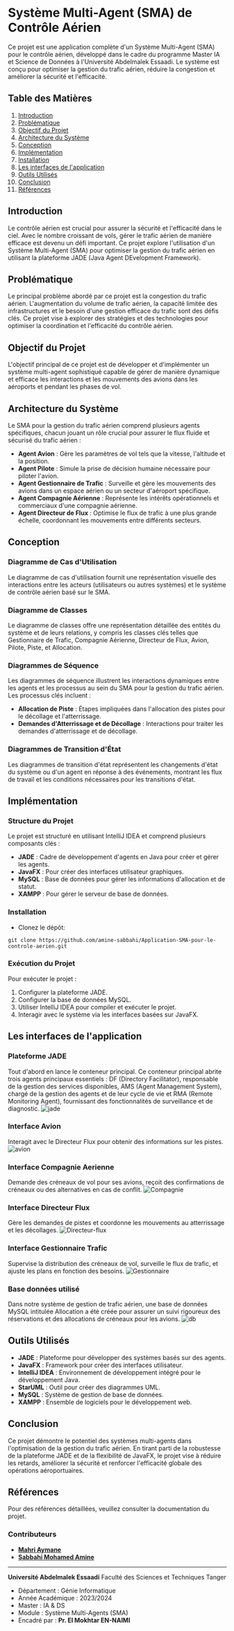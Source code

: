 # Système Multi-Agent (SMA) de Contrôle Aérien

Ce projet est une application complète d'un Système Multi-Agent (SMA) pour le contrôle aérien, développé dans le cadre du programme Master IA et Science de Données à l'Université Abdelmalek Essaadi. Le système est conçu pour optimiser la gestion du trafic aérien, réduire la congestion et améliorer la sécurité et l'efficacité.

## Table des Matières
1. [Introduction](#introduction)
2. [Problématique](#problématique)
3. [Objectif du Projet](#objectif-du-projet)
4. [Architecture du Système](#architecture-du-système)
5. [Conception](#conception)
6. [Implémentation](#implémentation)
7. [Installation](#installation)
8. [Les interfaces de l'application](#Les-interfaces-de-l'application)
9. [Outils Utilisés](#outils-utilisés)
10. [Conclusion](#conclusion)
11. [Références](#références)

## Introduction
Le contrôle aérien est crucial pour assurer la sécurité et l'efficacité dans le ciel. Avec le nombre croissant de vols, gérer le trafic aérien de manière efficace est devenu un défi important. Ce projet explore l'utilisation d'un Système Multi-Agent (SMA) pour optimiser la gestion du trafic aérien en utilisant la plateforme JADE (Java Agent DEvelopment Framework).

## Problématique
Le principal problème abordé par ce projet est la congestion du trafic aérien. L'augmentation du volume de trafic aérien, la capacité limitée des infrastructures et le besoin d'une gestion efficace du trafic sont des défis clés. Ce projet vise à explorer des stratégies et des technologies pour optimiser la coordination et l'efficacité du contrôle aérien.

## Objectif du Projet
L'objectif principal de ce projet est de développer et d'implémenter un système multi-agent sophistiqué capable de gérer de manière dynamique et efficace les interactions et les mouvements des avions dans les aéroports et pendant les phases de vol.

## Architecture du Système
Le SMA pour la gestion du trafic aérien comprend plusieurs agents spécifiques, chacun jouant un rôle crucial pour assurer le flux fluide et sécurisé du trafic aérien :
- **Agent Avion** : Gère les paramètres de vol tels que la vitesse, l'altitude et la position.
- **Agent Pilote** : Simule la prise de décision humaine nécessaire pour piloter l'avion.
- **Agent Gestionnaire de Trafic** : Surveille et gère les mouvements des avions dans un espace aérien ou un secteur d'aéroport spécifique.
- **Agent Compagnie Aérienne** : Représente les intérêts opérationnels et commerciaux d'une compagnie aérienne.
- **Agent Directeur de Flux** : Optimise le flux de trafic à une plus grande échelle, coordonnant les mouvements entre différents secteurs.

## Conception
### Diagramme de Cas d'Utilisation
Le diagramme de cas d'utilisation fournit une représentation visuelle des interactions entre les acteurs (utilisateurs ou autres systèmes) et le système de contrôle aérien basé sur le SMA.

### Diagramme de Classes
Le diagramme de classes offre une représentation détaillée des entités du système et de leurs relations, y compris les classes clés telles que Gestionnaire de Trafic, Compagnie Aérienne, Directeur de Flux, Avion, Pilote, Piste, et Allocation.

### Diagrammes de Séquence
Les diagrammes de séquence illustrent les interactions dynamiques entre les agents et les processus au sein du SMA pour la gestion du trafic aérien. Les processus clés incluent :
- **Allocation de Piste** : Étapes impliquées dans l'allocation des pistes pour le décollage et l'atterrissage.
- **Demandes d'Atterrissage et de Décollage** : Interactions pour traiter les demandes d'atterrissage et de décollage.

### Diagrammes de Transition d'État
Les diagrammes de transition d'état représentent les changements d'état du système ou d'un agent en réponse à des événements, montrant les flux de travail et les conditions nécessaires pour les transitions d'état.

## Implémentation
### Structure du Projet
Le projet est structuré en utilisant IntelliJ IDEA et comprend plusieurs composants clés :
- **JADE** : Cadre de développement d'agents en Java pour créer et gérer les agents.
- **JavaFX** : Pour créer des interfaces utilisateur graphiques.
- **MySQL** : Base de données pour gérer les informations d'allocation et de statut.
- **XAMPP** : Pour gérer le serveur de base de données.
### Installation

- Clonez le dépôt:
```
git clone https://github.com/amine-sabbahi/Application-SMA-pour-le-controle-aerien.git
```

### Exécution du Projet
Pour exécuter le projet :
1. Configurer la plateforme JADE.
2. Configurer la base de données MySQL.
3. Utiliser IntelliJ IDEA pour compiler et exécuter le projet.
4. Interagir avec le système via les interfaces basées sur JavaFX.

## Les interfaces de l'application
### Plateforme JADE
Tout d'abord en lance le conteneur principal.  Ce  conteneur principal  abrite trois  agents principaux  essentiels  :  DF  (Directory  Facilitator),  responsable  de  la  gestion  des  services  disponibles,  AMS  (Agent Management System), chargé de la gestion des agents et de leur cycle de vie et RMA (Remote Monitoring Agent),  fournissant des fonctionnalités de surveillance et de diagnostic.
![jade](images/jade.png)

### Interface Avion
Interagit avec le Directeur Flux pour obtenir des informations sur les pistes.
![avion](images/Avion.png)

### Interface Compagnie Aerienne
Demande des créneaux de vol pour ses avions, reçoit des confirmations de créneaux ou des alternatives en cas de conflit.
![Compagnie](images/Compagnie.png)

### Interface  Directeur  Flux
Gère  les  demandes  de  pistes  et  coordonne  les mouvements au atterrissage et les décollages.
![Directeur-flux](images/Dir_Flux.png)

### Interface Gestionnaire Trafic 
Supervise la distribution des créneaux de vol, surveille le flux de trafic, et ajuste les plans en fonction des besoins.
![Gestionnaire](images/GEST_TRAFIC.png)

### Base données utilisé
Dans  notre  système  de  gestion  de  trafic  aérien,  une  base  de  données  MySQL intitulée Allocation a été créée pour assurer un suivi rigoureux des réservations et des allocations de créneaux pour les avions.
![db](images/database.png)


## Outils Utilisés
- **JADE** : Plateforme pour développer des systèmes basés sur des agents.
- **JavaFX** : Framework pour créer des interfaces utilisateur.
- **IntelliJ IDEA** : Environnement de développement intégré pour le développement Java.
- **StarUML** : Outil pour créer des diagrammes UML.
- **MySQL** : Système de gestion de base de données.
- **XAMPP** : Ensemble de logiciels pour le développement web.

## Conclusion
Ce projet démontre le potentiel des systèmes multi-agents dans l'optimisation de la gestion du trafic aérien. En tirant parti de la robustesse de la plateforme JADE et de la flexibilité de JavaFX, le projet vise à réduire les retards, améliorer la sécurité et renforcer l'efficacité globale des opérations aéroportuaires.

## Références
Pour des références détaillées, veuillez consulter la documentation du projet.

### Contributeurs
- **[Mahri Aymane](https://github.com/AymaneM21)**
- **[Sabbahi Mohamed Amine](https://github.com/amine-sabbahi)**

---

**Université Abdelmalek Essaadi** Faculté des Sciences et Techniques Tanger
 - Département : Génie Informatique
 - Année Académique : 2023/2024
 - Master : IA & DS
 - Module : Système Multi-Agents (SMA)
 - Encadré par : **Pr. El Mokhtar EN-NAIMI**